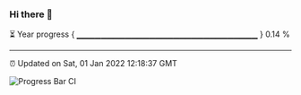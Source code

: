 ### Hi there 👋

⏳ Year progress { ▁▁▁▁▁▁▁▁▁▁▁▁▁▁▁▁▁▁▁▁▁▁▁▁▁▁▁▁▁▁ } 0.14 %

---

⏰ Updated on Sat, 01 Jan 2022 12:18:37 GMT

![Progress Bar CI](https://github.com/liununu/liununu/workflows/Progress%20Bar%20CI/badge.svg)
